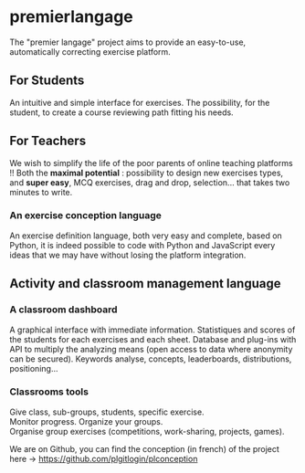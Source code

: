 # premierlangage

The "premier langage" project aims to provide an easy-to-use, automatically correcting exercise platform.

## For Students

An intuitive and simple interface for exercises.
The possibility, for the student, to create a course reviewing path fitting his needs.

## For Teachers

We wish to simplify the life of the poor parents of online teaching platforms !!
Both the **maximal potential** : possibility to design new exercises types, and **super easy**, MCQ exercises, drag and drop, selection... that takes two minutes to write.

### An exercise conception language

An exercise definition language, both very easy and complete, based on Python,
it is indeed possible to code with Python and JavaScript every ideas that we may have without losing the platform integration.

## Activity and classroom management language

### A classroom dashboard

A  graphical interface with immediate information.
Statistiques and scores of the students for each exercises and each sheet.
Database and plug-ins with API to multiply the analyzing means (open access to data where anonymity  can be secured).
Keywords analyse, concepts, leaderboards, distributions, positioning...

### Classrooms tools

Give class, sub-groups, students, specific exercise.  
Monitor progress.
Organize your groups.  
Organise group exercises (competitions, work-sharing, projects, games).

We are on Github, you can find the conception (in french) of the project here -> <https://github.com/plgitlogin/plconception>
